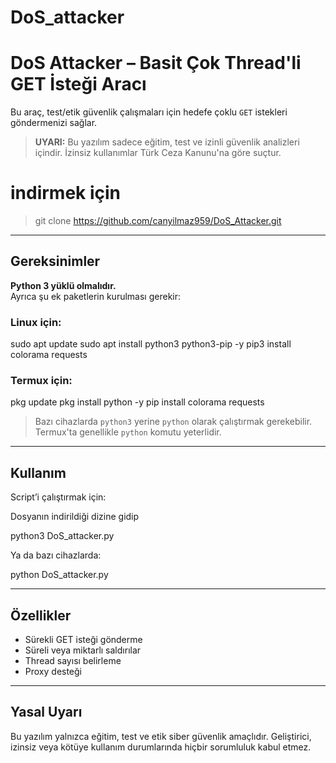 # DoS_attacker
# DoS Attacker – Basit Çok Thread'li GET İsteği Aracı

Bu araç, test/etik güvenlik çalışmaları için hedefe çoklu `GET` istekleri göndermenizi sağlar.

>  **UYARI:** Bu yazılım sadece eğitim, test ve izinli güvenlik analizleri içindir. İzinsiz kullanımlar Türk Ceza Kanunu'na göre suçtur.
# indirmek için
> git clone https://github.com/canyilmaz959/DoS_Attacker.git

---

## Gereksinimler

**Python 3 yüklü olmalıdır.**  
Ayrıca şu ek paketlerin kurulması gerekir:

### Linux için:

sudo apt update
sudo apt install python3 python3-pip -y
pip3 install colorama requests


### Termux için:

pkg update
pkg install python -y
pip install colorama requests


> Bazı cihazlarda `python3` yerine `python` olarak çalıştırmak gerekebilir. Termux'ta genellikle `python` komutu yeterlidir.

---

## Kullanım

Script’i çalıştırmak için:

Dosyanın indirildiği dizine gidip

python3 DoS_attacker.py

Ya da bazı cihazlarda:

python DoS_attacker.py

---

## Özellikler

- Sürekli GET isteği gönderme
- Süreli veya miktarlı saldırılar
- Thread sayısı belirleme
- Proxy desteği

---

##  Yasal Uyarı

Bu yazılım yalnızca eğitim, test ve etik siber güvenlik amaçlıdır.
Geliştirici, izinsiz veya kötüye kullanım durumlarında hiçbir sorumluluk kabul etmez.

